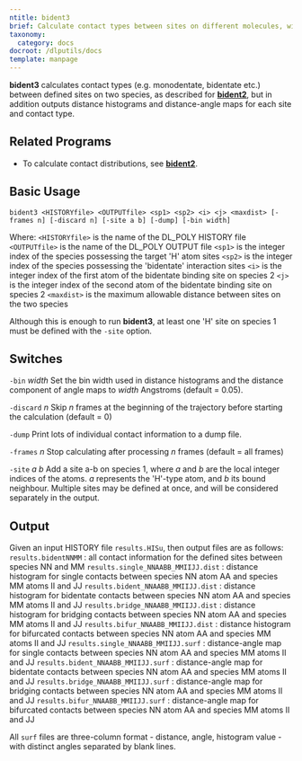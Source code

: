 ```yaml
---
ntitle: bident3
brief: Calculate contact types between sites on different molecules, with distance and angle maps
taxonomy:
  category: docs
docroot: /dlputils/docs
template: manpage
---
```


**bident3** calculates contact types (e.g. monodentate, bidentate etc.) between defined sites on two species, as described for [**bident2**](/dlputils/docs/bident2), but in addition outputs distance histograms and distance-angle maps for each site and contact type.

## Related Programs
+ To calculate contact distributions, see [**bident2**](/dlputils/docs/bident2).

## Basic Usage

```
bident3 <HISTORYfile> <OUTPUTfile> <sp1> <sp2> <i> <j> <maxdist> [-frames n] [-discard n] [-site a b] [-dump] [-bin width]
```

Where:
`<HISTORYfile>` is the name of the DL_POLY HISTORY file
`<OUTPUTfile>` is the name of the DL_POLY OUTPUT file
`<sp1>` is the integer index of the species possessing the target 'H' atom sites
`<sp2>` is the integer index of the species possessing the 'bidentate' interaction sites
`<i>` is the integer index of the first atom of the bidentate binding site on species 2
`<j>` is the integer index of the second atom of the bidentate binding site on species 2
`<maxdist>` is the maximum allowable distance between sites on the two species

Although this is enough to run **bident3**, at least one 'H' site on species 1 must be defined with the `-site` option.

## Switches

`-bin` _width_
Set the bin width used in distance histograms and the distance component of angle maps to _width_ Angstroms (default = 0.05).

`-discard` _n_
Skip _n_ frames at the beginning of the trajectory before starting the calculation (default = 0)

`-dump`
Print lots of individual contact information to a dump file.

`-frames` _n_
Stop calculating after processing _n_ frames (default = all frames)

`-site` _a_ _b_
Add a site a-b on species 1, where _a_ and _b_ are the local integer indices of the atoms. _a_ represents the 'H'-type atom, and _b_ its bound neighbour. Multiple sites may be defined at once, and will be considered separately in the output.

## Output <a id="output"></a>

Given an input HISTORY file `results.HISu`, then output files are as follows:
`results.bidentNNMM` : all contact information for the defined sites between species NN and MM
`results.single_NNAABB_MMIIJJ.dist` : distance histogram for single contacts between species NN atom AA and species MM atoms II and JJ
`results.bident_NNAABB_MMIIJJ.dist` : distance histogram for bidentate contacts between species NN atom AA and species MM atoms II and JJ
`results.bridge_NNAABB_MMIIJJ.dist` : distance histogram for bridging contacts between species NN atom AA and species MM atoms II and JJ
`results.bifur_NNAABB_MMIIJJ.dist` : distance histogram for bifurcated contacts between species NN atom AA and species MM atoms II and JJ
`results.single_NNAABB_MMIIJJ.surf` : distance-angle map for single contacts between species NN atom AA and species MM atoms II and JJ
`results.bident_NNAABB_MMIIJJ.surf` : distance-angle map for bidentate contacts between species NN atom AA and species MM atoms II and JJ
`results.bridge_NNAABB_MMIIJJ.surf` : distance-angle map for bridging contacts between species NN atom AA and species MM atoms II and JJ
`results.bifur_NNAABB_MMIIJJ.surf` : distance-angle map for bifurcated contacts between species NN atom AA and species MM atoms II and JJ

All `surf` files are three-column format - distance, angle, histogram value - with distinct angles separated by blank lines.
